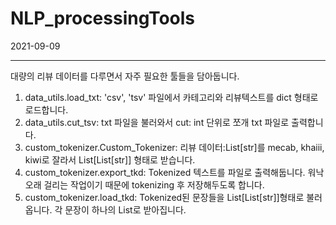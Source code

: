 # NLP_processingTools
2021-09-09
****

대량의 리뷰 데이터를 다루면서 자주 필요한 툴들을 담아둡니다.  
1. data_utils.load_txt: 'csv', 'tsv' 파일에서 카테고리와 리뷰텍스트를 dict 형태로 로드합니다.
2. data_utils.cut_tsv: txt 파일을 불러와서 cut: int 단위로 쪼개 txt 파일로 출력합니다.
3. custom_tokenizer.Custom_Tokenizer: 리뷰 데이터:List[str]를 mecab, khaiii, kiwi로 잘라서 List[List[str]] 형태로 받습니다.
4. custom_tokenizer.export_tkd: Tokenized 텍스트를 파일로 출력해둡니다. 워낙 오래 걸리는 작업이기 때문에 tokenizing 후 저장해두도록 합니다.
5. custom_tokenizer.load_tkd: Tokenized된 문장들을 List[List[str]]형태로 불러옵니다. 각 문장이 하나의 List로 받아집니다.
